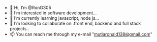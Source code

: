 - 👋 Hi, I’m @RonG305
- 👀 I’m interested in software development...
- 🌱 I’m currently learning  javascript, node js...
- 💞️ I’m looking to collaborate on .front end, backend and full stack projects..
- 📫 You can reach me through my e-mail "mutiaronald138@gmail.com"

<!---
RonG305/RonG305 is a ✨ special ✨ repository because its `README.md` (this file) appears on your GitHub profile.
You can click the Preview link to take a look at your changes.
--->
